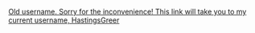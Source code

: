 [Old username. Sorry for the inconvenience! This link will take you to my current username, HastingsGreer](https://github.com/HastingsGreer)
